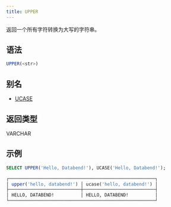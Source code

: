 ```yaml
---
title: UPPER
---
```


返回一个所有字符转换为大写的字符串。

## 语法

```sql
UPPER(<str>)
```

## 别名

- [UCASE](ucase.md)

## 返回类型

VARCHAR

## 示例

```sql
SELECT UPPER('Hello, Databend!'), UCASE('Hello, Databend!');

┌───────────────────────────────────────────────────────┐
│ upper('hello, databend!') │ ucase('hello, databend!') │
├───────────────────────────┼───────────────────────────┤
│ HELLO, DATABEND!          │ HELLO, DATABEND!          │
└───────────────────────────────────────────────────────┘
```